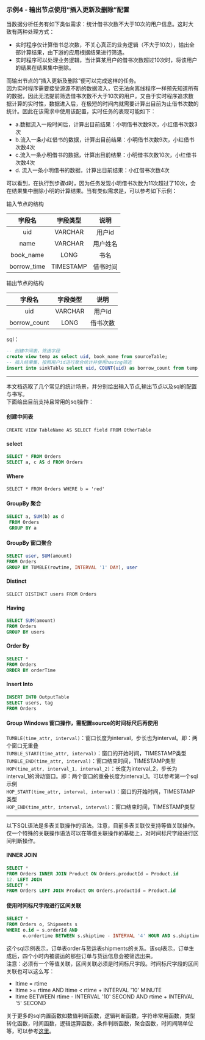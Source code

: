 ### 示例4 - 输出节点使用“插入更新及删除”配置
当数据分析任务有如下类似需求：统计借书次数不大于10次的用户信息。这时大致有两种处理方式：  
- 实时程序仅计算借书总次数，不关心真正的业务逻辑（不大于10次），输出全部计算结果，由下游的应用根据结果进行筛选。
- 实时程序可以处理业务逻辑，当计算某用户的借书次数超过10次时，将该用户的结果在结果集中删除。  

而输出节点的“插入更新及删除”便可以完成这样的任务。  
因为实时程序需要接受源源不断的数据流入，它无法向离线程序一样预先知道所有的数据，因此无法提前筛选借书次数不大于10次的用户。又由于实时程序追求数据计算的实时性，数据进入后，在极短的时间内就需要计算出目前为止借书次数的统计。因此在该需求中使用该配置，实时任务的表现可能如下：  
- a.数据流入一段时间后，计算出目前结果：小明借书次数9次，小红借书次数3次
- b.流入一条小红借书的数据，计算出目前结果：小明借书次数9次，小红借书次数4次
- c.流入一条小明借书的数据，计算出目前结果：小明借书次数10次，小红借书次数4次
- d. 流入一条小明借书的数据，计算出目前结果：小红借书次数4次

可以看到，在执行到步骤d时，因为任务发现小明借书次数为11次超过了10次，会在结果集中删除小明的计算结果。当有类似需求是，可以参考如下示例：

输入节点的结构

 | 字段名| 字段类型|说明|
 | :----:| :----:  |:----:|
 | uid  	| VARCHAR    |用户id |
 | name  	| VARCHAR   | 用户姓名|
 | book_name  	| LONG   | 书名|
 | borrow_time  	| TIMESTAMP   | 借书时间|

输出节点的结构

| 字段名| 字段类型|说明|
 | :----:| :----:  |:----:|
 | uid  	| VARCHAR    |用户id |
 | borrow_count  	| LONG   | 借书次数|
 
 sql：
 ```sql
-- 创建中间表，筛选字段
create view temp as select uid, book_name from sourceTable;
-- 插入结果集，按照用户id进行聚合统计并使用having筛选
insert into sinkTable select uid, COUNT(uid) as borrow_count from temp group by uid  having COUNT(uid) <= 10;
```
--- 

本文档选取了几个常见的统计场景，并分别给出输入节点,输出节点以及sql的配置与书写。  
下面给出目前支持且常用的sql操作：

#### 创建中间表
`CREATE VIEW TableName AS SELECT field FROM OtherTable`

#### select
```sql
SELECT * FROM Orders
SELECT a, c AS d FROM Orders
```

#### Where 
`SELECT * FROM Orders WHERE b = 'red'`

#### GroupBy 聚合
```sql
SELECT a, SUM(b) as d
 FROM Orders
 GROUP BY a
```

#### GroupBy 窗口聚合
```sql
SELECT user, SUM(amount)
FROM Orders
GROUP BY TUMBLE(rowtime, INTERVAL '1' DAY), user
```

#### Distinct
`SELECT DISTINCT users FROM Orders`

#### Having
```sql
SELECT SUM(amount)
FROM Orders
GROUP BY users
```

#### Order By
```sql
SELECT *
FROM Orders
ORDER BY orderTime
```

#### Insert Into
```sql
INSERT INTO OutputTable
SELECT users, tag
FROM Orders
```

#### Group Windows 窗口操作，需配置source的时间标尺后再使用
`TUMBLE(time_attr, interval)`：窗口长度为interval，步长也为interval。即：两个窗口无重叠  
`TUMBLE_START(time_attr, interval)`：窗口的开始时间，TIMESTAMP类型  
`TUMBLE_END(time_attr, interval)`：窗口结束时间，TIMESTAMP类型  
`HOP(time_attr, interval_1, interval_2)`：长度为interval_2，步长为interval_1的滑动窗口。即：两个窗口的重叠长度为interval_1。可以参考第一个sql示例  
`HOP_START(time_attr, interval, interval)`：窗口的开始时间，TIMESTAMP类型  
`HOP_END(time_attr, interval, interval)`：窗口结束时间，TIMESTAMP类型  

---

以下SQL语法是多表关联操作的语法。注意，目前多表关联仅支持等值关联操作。仅一个特殊的关联操作语法可以在等值关联操作的基础上，对时间标尺字段进行区间判断操作。  


#### INNER JOIN
```sql
SELECT *
FROM Orders INNER JOIN Product ON Orders.productId = Product.id
12. LEFT JOIN
SELECT *
FROM Orders LEFT JOIN Product ON Orders.productId = Product.id
```

#### 使用时间标尺字段进行区间关联
```sql
SELECT *
FROM Orders o, Shipments s
WHERE o.id = s.orderId AND
      o.ordertime BETWEEN s.shiptime - INTERVAL '4' HOUR AND s.shiptime
```
这个sql示例表示，订单表order与货运表shipments的关系。该sql表示，订单生成后，四个小时内被装运的那些订单与货运信息会被筛选出来。  
注意：必须有一个等值关联，区间关联必须是时间标尺字段。时间标尺字段的区间关联也可以这么写：  
- ltime = rtime
- ltime >= rtime AND ltime < rtime + INTERVAL '10' MINUTE
- ltime BETWEEN rtime - INTERVAL '10' SECOND AND rtime + INTERVAL '5' SECOND

关于更多的sql内置函数如数值判断函数，逻辑判断函数，字符串常用函数，类型转化函数，时间函数，逻辑运算函数，条件判断函数，聚合函数，时间间隔单位等，可以参考[这里](https://ci.apache.org/projects/flink/flink-docs-release-1.7/dev/table/functions.html)。


